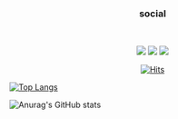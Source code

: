 <h3 align="center"><b>social</b></h3>
<br>
<p align="center">
<a href="https://www.instagram.com/mjkkcalb"/><img src="https://img.shields.io/badge/instagram-E4405F?style=flat-square&logo=instagram&logoColor=white"/></a>
<a href="https://www.notion.so/Plan-with-me-f781e8dabff74cab9f580e59b9078154"/><img src="https://img.shields.io/badge/Notion-000000?style=flat-square&logo=Notion&logoColor=white"/></a>
<a href="https://blog.naver.com/mjkkca1b"/><img src="https://img.shields.io/badge/Blog-03C75A?style=flat-square&logo=Naver&logoColor=white"/></a>

<div align=center>
  
[![Hits](https://hits.seeyoufarm.com/api/count/incr/badge.svg?url=https%3A%2F%2Fgithub.com%2Fgjbae1212%2Fhit-counter&count_bg=%23D49892&title_bg=%23D5D0CD&icon=&icon_color=%23E7E7E7&title=hits&edge_flat=false)](https://hits.seeyoufarm.com)

</div>


[![Top Langs](https://github-readme-stats.vercel.app/api/top-langs/?username=mjkkcalb)](https://github.com/anuraghazra/github-readme-stats)


![Anurag's GitHub stats](https://github-readme-stats.vercel.app/api?username=mjkkcalb&show_icons=true&theme=shadow_blue)

<!--
**mjkkcalb/mjkkcalb** is a ✨ _special_ ✨ repository because its `README.md` (this file) appears on your GitHub profile.

Here are some ideas to get you started:

- 🔭 I’m currently working on ...
- 🌱 I’m currently learning ...
- 👯 I’m looking to collaborate on ...
- 🤔 I’m looking for help with ...
- 💬 Ask me about ...
- 📫 How to reach me: ...
- 😄 Pronouns: ...
- ⚡ Fun fact: ...
-->
